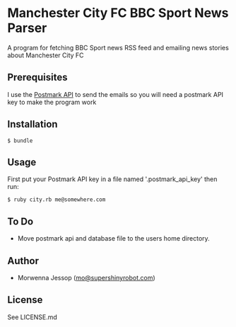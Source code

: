 # Manchester City FC BBC Sport News Parser

A program for fetching BBC Sport news RSS feed and emailing news stories about Manchester City FC

## Prerequisites

I use the [Postmark API](https://postmarkapp.com) to send the emails so you will need a postmark API key to make the program work

## Installation

````
$ bundle
````

## Usage

First put your Postmark API key in a file named '.postmark_api_key' then run:

````
$ ruby city.rb me@somewhere.com
````

## To Do

* Move postmark api and database file to the users home directory.

## Author

* Morwenna Jessop (mo@supershinyrobot.com)

## License

See LICENSE.md
